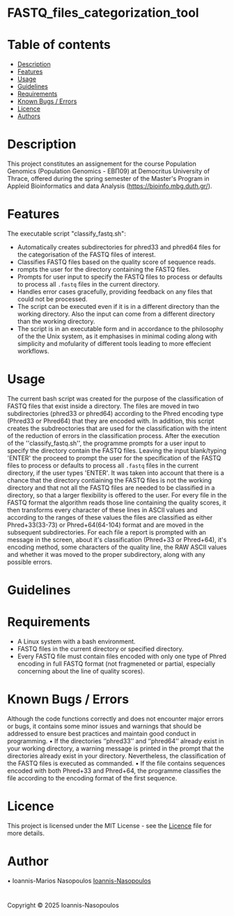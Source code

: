 # FASTQ_files_categorization_tool

# Table of contents
- [Description](#description)
- [Features](#features)
-	[Usage](#usage)
-	[Guidelines](#Guidelines)
-	[Requirements](#requirements)
-	[Known Bugs / Errors](#known-bugs--errors)
-	[Licence](#licence)
-	[Authors](#authors)

# Description

This project constitutes an assignement for the course Population Genomics (Population Genomics - ΕΒΠ09) at Democritus University of Thrace, offered during the spring semester of the Master's Program in Appleid Bioinformatics and data Analysis (https://bioinfo.mbg.duth.gr/).

# Features

The executable script "classify_fastq.sh":
- Automatically creates subdirectories for phred33 and phred64 files for the categorisation of the FASTQ files of interest.
- Classifies FASTQ files based on the quality score of sequence reads.
- rompts the user for the directory containing the FASTQ files.
- Prompts for user input to specify the FASTQ files to process or defaults to process all `.fastq` files in the current directory.
- Handles error cases gracefully, providing feedback on any files that could not be processed.
- The script can be executed even if it is in a different directory than the working directory. Also the input can come from a different directory than the working directory.
- The script is in an executable form and in accordance to the philosophy of the the Unix system, as it emphasises in minimal coding along with simplicity and mofularity of different tools leading to more effecient workflows.


# Usage 

The current bash script was created for the purpose of the classification of FASTQ files that exist inside a directory. The files are moved in two subdirectories (phred33 or phred64) according to the Phred encoding type (Phred33 or Phred64) that they are encoded with. In addition, this script creates the subdreoctories that are used for the classification with the intent of the reduction of errors in the classification process. After the execution of the ''classify_fastq.sh'', the programme  prompts for a user input to specify the directory contain the FASTQ files. Leaving the input blank/typing 'ENTER' the proceed to prompt the user for the specification of the FASTQ files to process or defaults to process all `.fastq` files in the current directory, if the user types 'ENTER'. 
It was taken into account that there is a chance that the directory contiaining the FASTQ files is not the working directory and that not all the FASTQ files are needed to be classified in a directory, so that a larger flexibility is offered to the user. 
For every file in the FASTQ format the algorithm reads those line containing the quality scores, it then transforms every character of these lines in ASCII values and according to the ranges of these values the files are classified as either Phred+33(33-73) or Phred+64(64-104) format and are moved in the subsequent subdirectories. For each file a report is prompted with an message in the screen, about it's classification (Phred+33 or Phred+64), it's encoding method, some characters of the quality line, the RAW ASCII values and whether it was moved to the proper subdirectory, along with any possible errors. 

# Guidelines



# Requirements

- A Linux system with a bash environment.
- FASTQ files in the current directory or specified directory.
- Every FASTQ file must contain files encoded with only one type of Phred encoding in full FASTQ format (not fragmeneted or partial, especially concerning about the line of quality scores).

# Known Bugs / Errors
Although the code functions correctly and does not encounter major errors or bugs, it contains some minor issues and warnings that should be addressed to ensure best practices and maintain good conduct in programming.
•	If the directories ‘’phred33’’ and ‘’phred64’’ already exist in your working directory, a warning message is printed in the prompt that the directories already exist in your directory. Nevertheless, the classification of the FASTQ files is executed as commanded.
• If the file contains sequences encoded with both Phred+33 and Phred+64, the programme classifies the file according to the encoding format of the first sequence.


# Licence
This project is licensed under the MIT License - see the [Licence](https://github.com/Ioannis-Nasopoulos/FASTQ_files_categorization_tool/blob/main/LICENCE) file for more details.

# Author  
• Ioannis-Marios Nasopoulos [Ioannis-Nasopoulos](https://github.com/Ioannis-Nasopoulos)

#
Copyright © 2025 Ioannis-Nasopoulos
